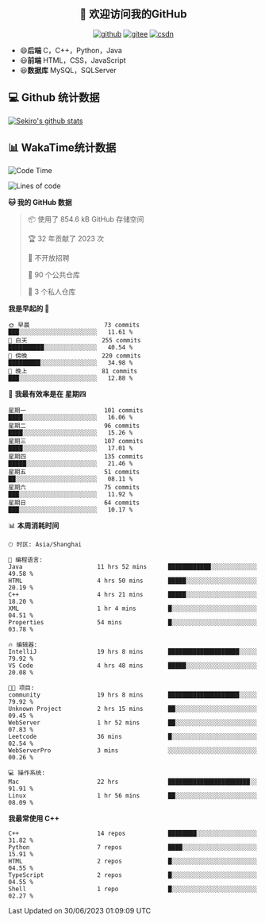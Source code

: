<h2 align="center">👋 欢迎访问我的GitHub</h2>
<p align="center">
  <a href="https://666wxy666.github.io/"><img src="https://img.shields.io/badge/GitHub-24292e" alt="github"></a>
  <a href="https://gitee.com/wxy_666"><img src="https://img.shields.io/badge/Gitee-fe7300" alt="gitee"></a>
  <a href="https://blog.csdn.net/WXY_666"><img src="https://img.shields.io/badge/CSDN-cf000e" alt="csdn"></a>
</p>

- 😄**后端** C，C++，Python，Java
- 😃**前端** HTML，CSS，JavaScript
- 😆**数据库** MySQL，SQLServer

## 💻 Github 统计数据
[![Sekiro's github stats](https://github-readme-stats.vercel.app/api?username=666WXY666)](https://666wxy666.github.io/)

## 📊 WakaTime统计数据

<!--START_SECTION:waka-->
![Code Time](http://img.shields.io/badge/Code%20Time-1%2C733%20hrs%2028%20mins-blue)

![Lines of code](https://img.shields.io/badge/%E4%BB%8E%E3%80%8CHello%20World%E3%80%8D%E8%B5%B7%E6%88%91%E5%B7%B2%E7%BB%8F%E5%86%99%E4%BA%86-5.6%20million%20%E8%A1%8C%E4%BB%A3%E7%A0%81-blue)

**🐱 我的 GitHub 数据** 

> 📦  使用了 854.6 kB GitHub 存储空间 
 > 
> 🏆 32 年贡献了 2023 次
 > 
> 🚫 不开放招聘
 > 
> 📜 90 个公共仓库 
 > 
> 🔑 3 个私人仓库 
 > 
**我是早起的 🐤** 

```text
🌞 早晨                     73 commits          ███░░░░░░░░░░░░░░░░░░░░░░   11.61 % 
🌆 白天                     255 commits         ██████████░░░░░░░░░░░░░░░   40.54 % 
🌃 傍晚                     220 commits         █████████░░░░░░░░░░░░░░░░   34.98 % 
🌙 晚上                     81 commits          ███░░░░░░░░░░░░░░░░░░░░░░   12.88 % 
```
📅 **我最有效率是在 星期四** 

```text
星期一                      101 commits         ████░░░░░░░░░░░░░░░░░░░░░   16.06 % 
星期二                      96 commits          ████░░░░░░░░░░░░░░░░░░░░░   15.26 % 
星期三                      107 commits         ████░░░░░░░░░░░░░░░░░░░░░   17.01 % 
星期四                      135 commits         █████░░░░░░░░░░░░░░░░░░░░   21.46 % 
星期五                      51 commits          ██░░░░░░░░░░░░░░░░░░░░░░░   08.11 % 
星期六                      75 commits          ███░░░░░░░░░░░░░░░░░░░░░░   11.92 % 
星期日                      64 commits          ███░░░░░░░░░░░░░░░░░░░░░░   10.17 % 
```


📊 **本周消耗时间** 

```text
🕑︎ 时区: Asia/Shanghai

💬 编程语言: 
Java                     11 hrs 52 mins      ████████████░░░░░░░░░░░░░   49.58 % 
HTML                     4 hrs 50 mins       █████░░░░░░░░░░░░░░░░░░░░   20.19 % 
C++                      4 hrs 21 mins       █████░░░░░░░░░░░░░░░░░░░░   18.20 % 
XML                      1 hr 4 mins         █░░░░░░░░░░░░░░░░░░░░░░░░   04.51 % 
Properties               54 mins             █░░░░░░░░░░░░░░░░░░░░░░░░   03.78 % 

🔥 编辑器: 
IntelliJ                 19 hrs 8 mins       ████████████████████░░░░░   79.92 % 
VS Code                  4 hrs 48 mins       █████░░░░░░░░░░░░░░░░░░░░   20.08 % 

🐱‍💻 项目: 
community                19 hrs 8 mins       ████████████████████░░░░░   79.92 % 
Unknown Project          2 hrs 15 mins       ██░░░░░░░░░░░░░░░░░░░░░░░   09.45 % 
WebServer                1 hr 52 mins        ██░░░░░░░░░░░░░░░░░░░░░░░   07.83 % 
Leetcode                 36 mins             █░░░░░░░░░░░░░░░░░░░░░░░░   02.54 % 
WebServerPro             3 mins              ░░░░░░░░░░░░░░░░░░░░░░░░░   00.26 % 

💻 操作系统: 
Mac                      22 hrs              ███████████████████████░░   91.91 % 
Linux                    1 hr 56 mins        ██░░░░░░░░░░░░░░░░░░░░░░░   08.09 % 
```

**我最常使用 C++** 

```text
C++                      14 repos            ████████░░░░░░░░░░░░░░░░░   31.82 % 
Python                   7 repos             ████░░░░░░░░░░░░░░░░░░░░░   15.91 % 
HTML                     2 repos             █░░░░░░░░░░░░░░░░░░░░░░░░   04.55 % 
TypeScript               2 repos             █░░░░░░░░░░░░░░░░░░░░░░░░   04.55 % 
Shell                    1 repo              █░░░░░░░░░░░░░░░░░░░░░░░░   02.27 % 
```




 Last Updated on 30/06/2023 01:09:09 UTC
<!--END_SECTION:waka-->

<!--
**666WXY666/666WXY666** is a ✨ _special_ ✨ repository because its `README.md` (this file) appears on your GitHub profile.

Here are some ideas to get you started:

- 🔭 I’m currently working on ...
- 🌱 I’m currently learning ...
- 👯 I’m looking to collaborate on ...
- 🤔 I’m looking for help with ...
- 💬 Ask me about ...
- 📫 How to reach me: ...
- 😄 Pronouns: ...
- ⚡ Fun fact: ...
-->
